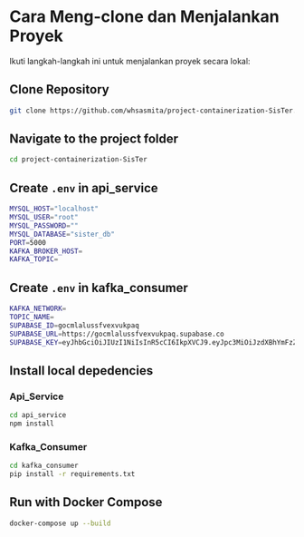# Cara Meng-clone dan Menjalankan Proyek
Ikuti langkah-langkah ini untuk menjalankan proyek secara lokal:

## Clone Repository
```bash
git clone https://github.com/whsasmita/project-containerization-SisTer.git
```

## Navigate to the project folder
```bash
cd project-containerization-SisTer
```

## Create `.env` in api_service
```bash
MYSQL_HOST="localhost"
MYSQL_USER="root"
MYSQL_PASSWORD=""
MYSQL_DATABASE="sister_db"
PORT=5000
KAFKA_BROKER_HOST=
KAFKA_TOPIC=
```

## Create `.env` in kafka_consumer
```bash
KAFKA_NETWORK=
TOPIC_NAME=
SUPABASE_ID=gocmlalussfvexvukpaq
SUPABASE_URL=https://gocmlalussfvexvukpaq.supabase.co
SUPABASE_KEY=eyJhbGciOiJIUzI1NiIsInR5cCI6IkpXVCJ9.eyJpc3MiOiJzdXBhYmFzZSIsInJlZiI6ImdvY21sYWx1c3NmdmV4dnVrcGFxIiwicm9sZSI6ImFub24iLCJpYXQiOjE3NTIxNTU1MDEsImV4cCI6MjA2NzczMTUwMX0.6wqux9NhdoZddE_z8c_6zT2FP8fBa4ppDt-6flC_-CM
```

## Install local depedencies
### Api_Service
```bash
cd api_service
npm install
```
### Kafka_Consumer
```bash
cd kafka_consumer
pip install -r requirements.txt
```

## Run with Docker Compose
```bash
docker-compose up --build
```
